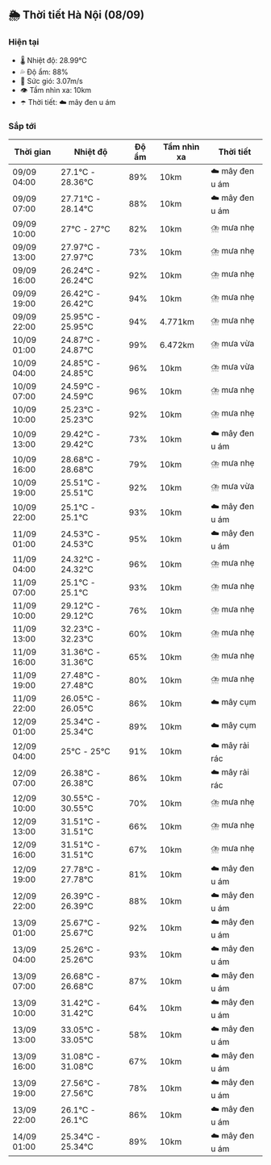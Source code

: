## 🌦️ Thời tiết Hà Nội (08/09)

### Hiện tại

- 🌡️ Nhiệt độ: 28.99℃
- 💦 Độ ẩm: 88%
- 💨 Sức gió: 3.07m/s
- 👁️ Tầm nhìn xa: 10km
- ☂️ Thời tiết: ☁️ mây đen u ám

### Sắp tới

| Thời gian | Nhiệt độ | Độ ẩm | Tầm nhìn xa | Thời tiết |
| --- | --- | --- | --- | --- |
| 09/09 04:00 | 27.1℃ - 28.36℃ | 89% | 10km | ☁️ mây đen u ám |
| 09/09 07:00 | 27.71℃ - 28.14℃ | 88% | 10km | ☁️ mây đen u ám |
| 09/09 10:00 | 27℃ - 27℃ | 82% | 10km | ⛈️ mưa nhẹ |
| 09/09 13:00 | 27.97℃ - 27.97℃ | 73% | 10km | ⛈️ mưa nhẹ |
| 09/09 16:00 | 26.24℃ - 26.24℃ | 92% | 10km | ⛈️ mưa nhẹ |
| 09/09 19:00 | 26.42℃ - 26.42℃ | 94% | 10km | ⛈️ mưa nhẹ |
| 09/09 22:00 | 25.95℃ - 25.95℃ | 94% | 4.771km | ⛈️ mưa nhẹ |
| 10/09 01:00 | 24.87℃ - 24.87℃ | 99% | 6.472km | ⛈️ mưa vừa |
| 10/09 04:00 | 24.85℃ - 24.85℃ | 96% | 10km | ⛈️ mưa vừa |
| 10/09 07:00 | 24.59℃ - 24.59℃ | 96% | 10km | ⛈️ mưa nhẹ |
| 10/09 10:00 | 25.23℃ - 25.23℃ | 92% | 10km | ⛈️ mưa nhẹ |
| 10/09 13:00 | 29.42℃ - 29.42℃ | 73% | 10km | ☁️ mây đen u ám |
| 10/09 16:00 | 28.68℃ - 28.68℃ | 79% | 10km | ⛈️ mưa nhẹ |
| 10/09 19:00 | 25.51℃ - 25.51℃ | 92% | 10km | ⛈️ mưa vừa |
| 10/09 22:00 | 25.1℃ - 25.1℃ | 93% | 10km | ☁️ mây đen u ám |
| 11/09 01:00 | 24.53℃ - 24.53℃ | 95% | 10km | ☁️ mây đen u ám |
| 11/09 04:00 | 24.32℃ - 24.32℃ | 96% | 10km | ⛈️ mưa nhẹ |
| 11/09 07:00 | 25.1℃ - 25.1℃ | 93% | 10km | ⛈️ mưa nhẹ |
| 11/09 10:00 | 29.12℃ - 29.12℃ | 76% | 10km | ⛈️ mưa nhẹ |
| 11/09 13:00 | 32.23℃ - 32.23℃ | 60% | 10km | ⛈️ mưa nhẹ |
| 11/09 16:00 | 31.36℃ - 31.36℃ | 65% | 10km | ⛈️ mưa nhẹ |
| 11/09 19:00 | 27.48℃ - 27.48℃ | 80% | 10km | ⛈️ mưa nhẹ |
| 11/09 22:00 | 26.05℃ - 26.05℃ | 86% | 10km | ☁️ mây cụm |
| 12/09 01:00 | 25.34℃ - 25.34℃ | 89% | 10km | ☁️ mây cụm |
| 12/09 04:00 | 25℃ - 25℃ | 91% | 10km | ☁️ mây rải rác |
| 12/09 07:00 | 26.38℃ - 26.38℃ | 86% | 10km | ☁️ mây rải rác |
| 12/09 10:00 | 30.55℃ - 30.55℃ | 70% | 10km | ⛈️ mưa nhẹ |
| 12/09 13:00 | 31.51℃ - 31.51℃ | 66% | 10km | ⛈️ mưa nhẹ |
| 12/09 16:00 | 31.51℃ - 31.51℃ | 67% | 10km | ⛈️ mưa nhẹ |
| 12/09 19:00 | 27.78℃ - 27.78℃ | 81% | 10km | ☁️ mây đen u ám |
| 12/09 22:00 | 26.39℃ - 26.39℃ | 88% | 10km | ☁️ mây đen u ám |
| 13/09 01:00 | 25.67℃ - 25.67℃ | 92% | 10km | ☁️ mây đen u ám |
| 13/09 04:00 | 25.26℃ - 25.26℃ | 93% | 10km | ☁️ mây đen u ám |
| 13/09 07:00 | 26.68℃ - 26.68℃ | 87% | 10km | ☁️ mây đen u ám |
| 13/09 10:00 | 31.42℃ - 31.42℃ | 64% | 10km | ☁️ mây đen u ám |
| 13/09 13:00 | 33.05℃ - 33.05℃ | 58% | 10km | ☁️ mây đen u ám |
| 13/09 16:00 | 31.08℃ - 31.08℃ | 67% | 10km | ☁️ mây đen u ám |
| 13/09 19:00 | 27.56℃ - 27.56℃ | 78% | 10km | ☁️ mây đen u ám |
| 13/09 22:00 | 26.1℃ - 26.1℃ | 86% | 10km | ☁️ mây đen u ám |
| 14/09 01:00 | 25.34℃ - 25.34℃ | 89% | 10km | ☁️ mây đen u ám |
